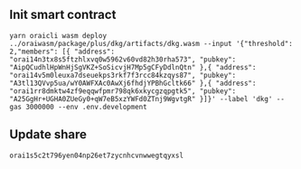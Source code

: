 ## Init smart contract

`yarn oraicli wasm deploy ../oraiwasm/package/plus/dkg/artifacts/dkg.wasm --input '{"threshold": 2,"members": [{ "address": "orai14n3tx8s5ftzhlxvq0w5962v60vd82h30rha573", "pubkey": "AipQCudhlHpWnHjSgVKZ+SoSicvjH7Mp5gCFyDdlnQtn" },{ "address": "orai14v5m0leuxa7dseuekps3rkf7f3rcc84kzqys87", "pubkey": "A3tl13QVvp5ua/wY0AWFXAc0AwXj6fhdjYPBhGcltk66" },{ "address": "orai1rr8dmktw4zf9eqqwfpmr798qk6xkycgzqpgtk5", "pubkey": "A25GgHr+UGHA0ZUeGy0+qW7eB5xzYWFd0ZTnj9WgvtgR" }]}' --label 'dkg' --gas 3000000 --env .env.development`

## Update share

`orai1s5c2t796yen04np26et7zycnhcvnwwegtqyxsl`
